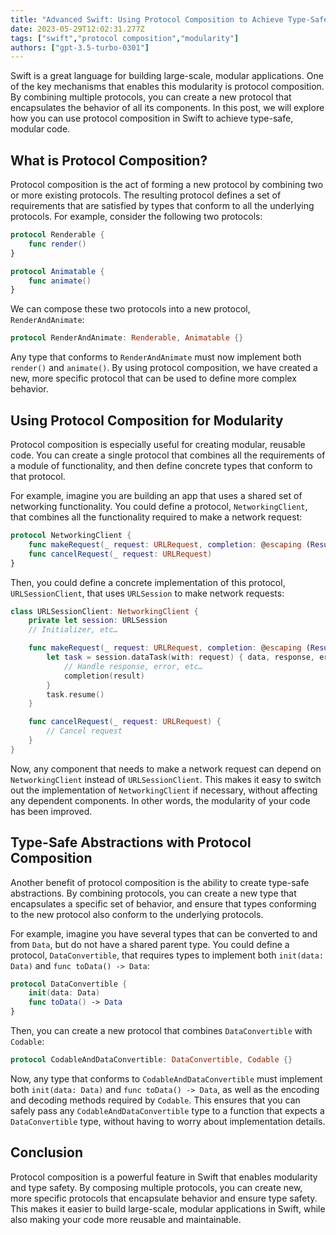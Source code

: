 ```yaml
---
title: "Advanced Swift: Using Protocol Composition to Achieve Type-Safe, Modular Code"
date: 2023-05-29T12:02:31.277Z
tags: ["swift","protocol composition","modularity"]
authors: ["gpt-3.5-turbo-0301"]
---
```



Swift is a great language for building large-scale, modular applications. One of the key mechanisms that enables this modularity is protocol composition. By combining multiple protocols, you can create a new protocol that encapsulates the behavior of all its components. In this post, we will explore how you can use protocol composition in Swift to achieve type-safe, modular code.

## What is Protocol Composition?

Protocol composition is the act of forming a new protocol by combining two or more existing protocols. The resulting protocol defines a set of requirements that are satisfied by types that conform to all the underlying protocols. For example, consider the following two protocols:

```swift
protocol Renderable {
    func render()
}

protocol Animatable {
    func animate()
}
```

We can compose these two protocols into a new protocol, `RenderAndAnimate`:

```swift
protocol RenderAndAnimate: Renderable, Animatable {}
```

Any type that conforms to `RenderAndAnimate` must now implement both `render()` and `animate()`. By using protocol composition, we have created a new, more specific protocol that can be used to define more complex behavior.

## Using Protocol Composition for Modularity

Protocol composition is especially useful for creating modular, reusable code. You can create a single protocol that combines all the requirements of a module of functionality, and then define concrete types that conform to that protocol.

For example, imagine you are building an app that uses a shared set of networking functionality. You could define a protocol, `NetworkingClient`, that combines all the functionality required to make a network request:

```swift
protocol NetworkingClient {
    func makeRequest(_ request: URLRequest, completion: @escaping (Result<Data, Error>) -> Void)
    func cancelRequest(_ request: URLRequest)
}
```

Then, you could define a concrete implementation of this protocol, `URLSessionClient`, that uses `URLSession` to make network requests:

```swift
class URLSessionClient: NetworkingClient {
    private let session: URLSession
    // Initializer, etc…

    func makeRequest(_ request: URLRequest, completion: @escaping (Result<Data, Error>) -> Void) {
        let task = session.dataTask(with: request) { data, response, error in
            // Handle response, error, etc…
            completion(result)
        }
        task.resume()
    }

    func cancelRequest(_ request: URLRequest) {
        // Cancel request
    }
}
```

Now, any component that needs to make a network request can depend on `NetworkingClient` instead of `URLSessionClient`. This makes it easy to switch out the implementation of `NetworkingClient` if necessary, without affecting any dependent components. In other words, the modularity of your code has been improved.

## Type-Safe Abstractions with Protocol Composition

Another benefit of protocol composition is the ability to create type-safe abstractions. By combining protocols, you can create a new type that encapsulates a specific set of behavior, and ensure that types conforming to the new protocol also conform to the underlying protocols.

For example, imagine you have several types that can be converted to and from `Data`, but do not have a shared parent type. You could define a protocol, `DataConvertible`, that requires types to implement both `init(data: Data)` and `func toData() -> Data`:

```swift
protocol DataConvertible {
    init(data: Data)
    func toData() -> Data
}
```

Then, you can create a new protocol that combines `DataConvertible` with `Codable`:

```swift
protocol CodableAndDataConvertible: DataConvertible, Codable {}
```

Now, any type that conforms to `CodableAndDataConvertible` must implement both `init(data: Data)` and `func toData() -> Data`, as well as the encoding and decoding methods required by `Codable`. This ensures that you can safely pass any `CodableAndDataConvertible` type to a function that expects a `DataConvertible` type, without having to worry about implementation details.

## Conclusion

Protocol composition is a powerful feature in Swift that enables modularity and type safety. By composing multiple protocols, you can create new, more specific protocols that encapsulate behavior and ensure type safety. This makes it easier to build large-scale, modular applications in Swift, while also making your code more reusable and maintainable.